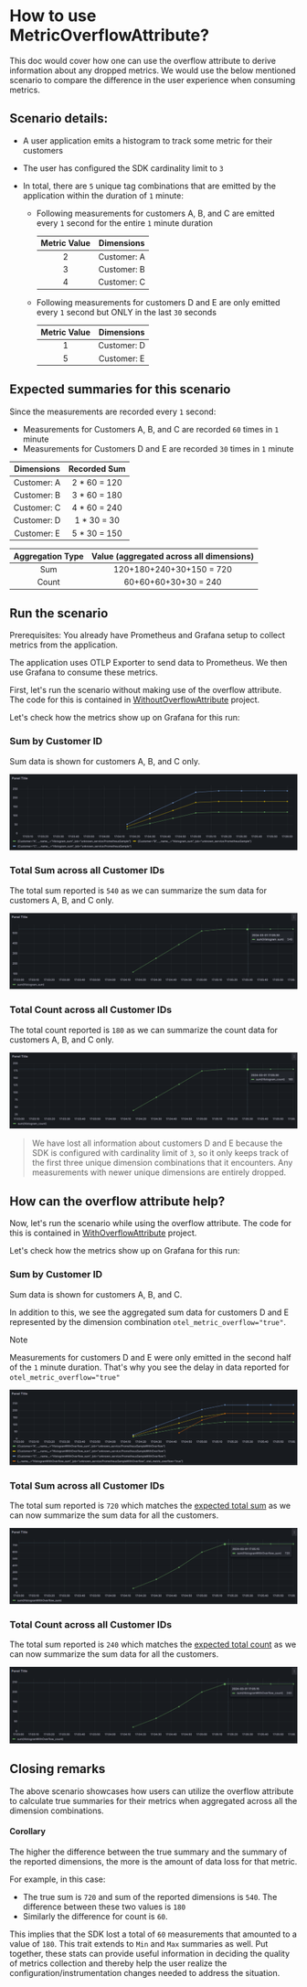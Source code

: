 # How to use MetricOverflowAttribute?

This doc would cover how one can use the overflow attribute to derive information about any dropped metrics. We would use the below mentioned scenario to compare the difference in the user experience when consuming metrics.

## Scenario details:

- A user application emits a histogram to track some metric for their customers
- The user has configured the SDK cardinality limit to `3`
- In total, there are `5` unique tag combinations that are emitted by the application within the duration of `1` minute:

    - Following measurements for customers A, B, and C are emitted every `1` second for the entire `1` minute duration

        | Metric Value | Dimensions   |
        |:------------:|:------------:|
        |2             | Customer: A  |
        |3             | Customer: B  |
        |4             | Customer: C  |

    - Following measurements for customers D and E are only emitted every `1` second but ONLY in the last `30` seconds

        | Metric Value | Dimensions   |
        |:------------:|:------------:|
        |1             | Customer: D  |
        |5             | Customer: E  |

## Expected summaries for this scenario

Since the measurements are recorded every `1` second:
- Measurements for Customers A, B, and C are recorded `60` times in `1` minute
- Measurements for Customers D and E are recorded `30` times in `1` minute

| Dimensions   |  Recorded Sum |
|:------------:|:-------------:|
|Customer: A   |  2 * 60 = 120 |
|Customer: B   |  3 * 60 = 180 |
|Customer: C   |  4 * 60 = 240 |
|Customer: D   |  1 * 30 = 30  |
|Customer: E   |  5 * 30 = 150 |

| Aggregation Type | Value (aggregated across all dimensions)|
|:----------------:|:---------------------------------------:|
|Sum               | 120+180+240+30+150 = 720                |
|Count             | 60+60+60+30+30 = 240                    |

## Run the scenario

Prerequisites: You already have Prometheus and Grafana setup to collect metrics from the application.

The application uses OTLP Exporter to send data to Prometheus. We then use Grafana to consume these metrics.

First, let's run the scenario without making use of the overflow attribute. The code for this is contained in [WithoutOverflowAttribute](./src/WithoutOverflowAttribute//Program.cs) project.

Let's check how the metrics show up on Grafana for this run:

### Sum by Customer ID

Sum data is shown for customers A, B, and C only.

![image.png](./images/WithoutOverflowAttribute/SumByCustomer.png)

### Total Sum across all Customer IDs

The total sum reported is `540` as we can summarize the sum data for customers A, B, and C only.

![image.png](./images/WithoutOverflowAttribute/TotalSum.png)

### Total Count across all Customer IDs

The total count reported is `180` as we can summarize the count data for customers A, B, and C only.

![image.png](./images/WithoutOverflowAttribute/TotalCount.png)

> We have lost all information about customers D and E because the SDK is configured with cardinality limit of `3`, so it only keeps track of the first three unique dimension combinations that it encounters. Any measurements with newer unique dimensions are entirely dropped.

## How can the overflow attribute help?

Now, let's run the scenario while using the overflow attribute. The code for this is contained in [WithOverflowAttribute](./src/WithOverflowAttribute/Program.cs) project.

Let's check how the metrics show up on Grafana for this run:

### Sum by Customer ID

Sum data is shown for customers A, B, and C.

In addition to this, we see the aggregated sum data for customers D and E represented by the dimension combination `otel_metric_overflow="true"`.

> [!NOTE]
> Measurements for customers D and E were only emitted in the second half of the `1` minute duration. That's why you see the delay in data reported for `otel_metric_overflow="true"`

![image.png](./images/WithOverflowAttribute/SumByCustomer.png)

### Total Sum across all Customer IDs

The total sum reported is `720` which matches the [expected total sum](#expected-summaries-for-this-scenario) as we can now summarize the sum data for all the customers.

![image.png](./images/WithOverflowAttribute/TotalSum.png)

### Total Count across all Customer IDs

The total sum reported is `240` which matches the [expected total count](#expected-summaries-for-this-scenario) as we can now summarize the sum data for all the customers.

![image.png](./images/WithOverflowAttribute/TotalCount.png)

## Closing remarks

The above scenario showcases how users can utilize the overflow attribute to calculate true summaries for their metrics when aggregated across all the dimension combinations.

#### Corollary

The higher the difference between the true summary and the summary of the reported dimensions, the more is the amount of data loss for that metric.

For example, in this case:
- The true sum is `720` and sum of the reported dimensions is `540`. The difference between these two values is `180`
- Similarly the difference for count is `60`.

This implies that the SDK lost a total of `60` measurements that amounted to a value of `180`. This trait extends to `Min` and `Max` summaries as well. Put together, these stats can provide useful information in deciding the quality of metrics collection and thereby help the user realize the configuration/instrumentation changes needed to address the situation.